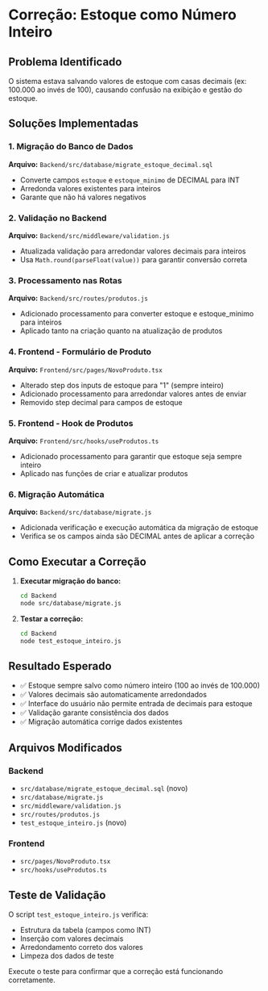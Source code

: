 # Correção: Estoque como Número Inteiro

## Problema Identificado
O sistema estava salvando valores de estoque com casas decimais (ex: 100.000 ao invés de 100), causando confusão na exibição e gestão do estoque.

## Soluções Implementadas

### 1. Migração do Banco de Dados
**Arquivo:** `Backend/src/database/migrate_estoque_decimal.sql`
- Converte campos `estoque` e `estoque_minimo` de DECIMAL para INT
- Arredonda valores existentes para inteiros
- Garante que não há valores negativos

### 2. Validação no Backend
**Arquivo:** `Backend/src/middleware/validation.js`
- Atualizada validação para arredondar valores decimais para inteiros
- Usa `Math.round(parseFloat(value))` para garantir conversão correta

### 3. Processamento nas Rotas
**Arquivo:** `Backend/src/routes/produtos.js`
- Adicionado processamento para converter estoque e estoque_minimo para inteiros
- Aplicado tanto na criação quanto na atualização de produtos

### 4. Frontend - Formulário de Produto
**Arquivo:** `Frontend/src/pages/NovoProduto.tsx`
- Alterado step dos inputs de estoque para "1" (sempre inteiro)
- Adicionado processamento para arredondar valores antes de enviar
- Removido step decimal para campos de estoque

### 5. Frontend - Hook de Produtos
**Arquivo:** `Frontend/src/hooks/useProdutos.ts`
- Adicionado processamento para garantir que estoque seja sempre inteiro
- Aplicado nas funções de criar e atualizar produtos

### 6. Migração Automática
**Arquivo:** `Backend/src/database/migrate.js`
- Adicionada verificação e execução automática da migração de estoque
- Verifica se os campos ainda são DECIMAL antes de aplicar a correção

## Como Executar a Correção

1. **Executar migração do banco:**
   ```bash
   cd Backend
   node src/database/migrate.js
   ```

2. **Testar a correção:**
   ```bash
   cd Backend
   node test_estoque_inteiro.js
   ```

## Resultado Esperado

- ✅ Estoque sempre salvo como número inteiro (100 ao invés de 100.000)
- ✅ Valores decimais são automaticamente arredondados
- ✅ Interface do usuário não permite entrada de decimais para estoque
- ✅ Validação garante consistência dos dados
- ✅ Migração automática corrige dados existentes

## Arquivos Modificados

### Backend
- `src/database/migrate_estoque_decimal.sql` (novo)
- `src/database/migrate.js`
- `src/middleware/validation.js`
- `src/routes/produtos.js`
- `test_estoque_inteiro.js` (novo)

### Frontend
- `src/pages/NovoProduto.tsx`
- `src/hooks/useProdutos.ts`

## Teste de Validação

O script `test_estoque_inteiro.js` verifica:
- Estrutura da tabela (campos como INT)
- Inserção com valores decimais
- Arredondamento correto dos valores
- Limpeza dos dados de teste

Execute o teste para confirmar que a correção está funcionando corretamente.
